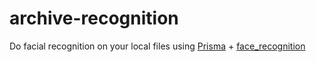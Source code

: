 # archive-recognition
Do facial recognition on your local files using [Prisma](https://www.prisma.io/) + [face_recognition](https://github.com/ageitgey/face_recognition)

